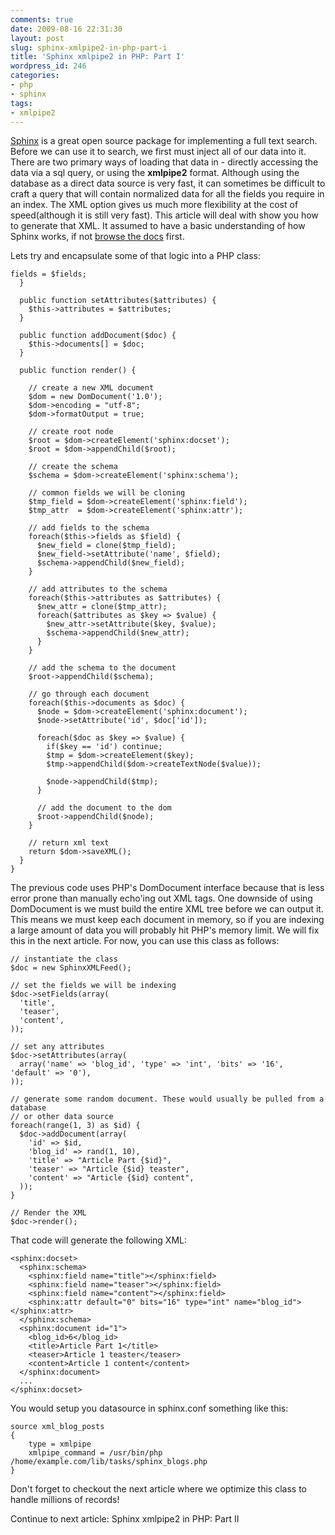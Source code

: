 ```yaml
---
comments: true
date: 2009-08-16 22:31:30
layout: post
slug: sphinx-xmlpipe2-in-php-part-i
title: 'Sphinx xmlpipe2 in PHP: Part I'
wordpress_id: 246
categories:
- php
- sphinx
tags:
- xmlpipe2
---
```


[Sphinx](http://www.sphinxsearch.coml) is a great open source package for implementing a full text search. Before we can use it to search, we first must inject all of our data into it. There are two primary ways of loading that data in - directly accessing the data via a sql query, or using the **xmlpipe2** format. Although using the database as a direct data source is very fast, it can sometimes be difficult to craft a query that will contain normalized data for all the fields you require in an index. The XML option gives us much more flexibility at the cost of speed(although it is still very fast). This article will deal with show you how to generate that XML. It assumed to have a basic understanding of how Sphinx works, if not [browse the docs](http://www.sphinxsearch.com/docs/current.html) first.


Lets try and encapsulate some of that logic into a PHP class:


    
    
    fields = $fields;
      }
    
      public function setAttributes($attributes) {
        $this->attributes = $attributes;
      }
    
      public function addDocument($doc) {
        $this->documents[] = $doc;
      }
    
      public function render() {
    
        // create a new XML document
        $dom = new DomDocument('1.0');
        $dom->encoding = "utf-8";
        $dom->formatOutput = true;
    
        // create root node
        $root = $dom->createElement('sphinx:docset');
        $root = $dom->appendChild($root);
    
        // create the schema
        $schema = $dom->createElement('sphinx:schema');
    
        // common fields we will be cloning
        $tmp_field = $dom->createElement('sphinx:field');
        $tmp_attr  = $dom->createElement('sphinx:attr');
    
        // add fields to the schema
        foreach($this->fields as $field) {
          $new_field = clone($tmp_field);
          $new_field->setAttribute('name', $field);
          $schema->appendChild($new_field);
        }
    
        // add attributes to the schema
        foreach($this->attributes as $attributes) {
          $new_attr = clone($tmp_attr);
          foreach($attributes as $key => $value) {
            $new_attr->setAttribute($key, $value);
            $schema->appendChild($new_attr);
          }
        }
    
        // add the schema to the document
        $root->appendChild($schema);
    
        // go through each document
        foreach($this->documents as $doc) {
          $node = $dom->createElement('sphinx:document');
          $node->setAttribute('id', $doc['id']);
    
          foreach($doc as $key => $value) {
            if($key == 'id') continue;
            $tmp = $dom->createElement($key);
            $tmp->appendChild($dom->createTextNode($value));
    
            $node->appendChild($tmp);
          }
    
          // add the document to the dom
          $root->appendChild($node);
        }
    
        // return xml text
        return $dom->saveXML();
      }
    }
    



The previous code uses PHP's DomDocument interface because that is less error prone than manually echo'ing out XML tags. One downside of using DomDocument is we must build the entire XML tree before we can output it. This means we must keep each document in memory, so if you are indexing a large amount of data you will probably hit PHP's memory limit. We will fix this in the next article. For now, you can use this class as follows:


    
    
    // instantiate the class
    $doc = new SphinxXMLFeed();
    
    // set the fields we will be indexing
    $doc->setFields(array(
      'title',
      'teaser',
      'content',
    ));
    
    // set any attributes
    $doc->setAttributes(array(
      array('name' => 'blog_id', 'type' => 'int', 'bits' => '16', 'default' => '0'),
    ));
    
    // generate some random document. These would usually be pulled from a database
    // or other data source
    foreach(range(1, 3) as $id) {
      $doc->addDocument(array(
        'id' => $id,
        'blog_id' => rand(1, 10),
        'title' => "Article Part {$id}",
        'teaser' => "Article {$id} teaster",
        'content' => "Article {$id} content",
      ));
    }
    
    // Render the XML
    $doc->render();
    



That code will generate the following XML:


    
    
    
    <sphinx:docset>
      <sphinx:schema>
        <sphinx:field name="title"></sphinx:field>
        <sphinx:field name="teaser"></sphinx:field>
        <sphinx:field name="content"></sphinx:field>
        <sphinx:attr default="0" bits="16" type="int" name="blog_id"></sphinx:attr>
      </sphinx:schema>
      <sphinx:document id="1">
        <blog_id>6</blog_id>
        <title>Article Part 1</title>
        <teaser>Article 1 teaster</teaser>
        <content>Article 1 content</content>
      </sphinx:document>
      ...
    </sphinx:docset>
    



You would setup you datasource in sphinx.conf something like this:


    
    
    source xml_blog_posts
    {
        type = xmlpipe
        xmlpipe_command = /usr/bin/php /home/example.com/lib/tasks/sphinx_blogs.php
    }
    



Don't forget to checkout the next article where we optimize this class to handle millions of records!

Continue to next article: Sphinx xmlpipe2 in PHP: Part II


